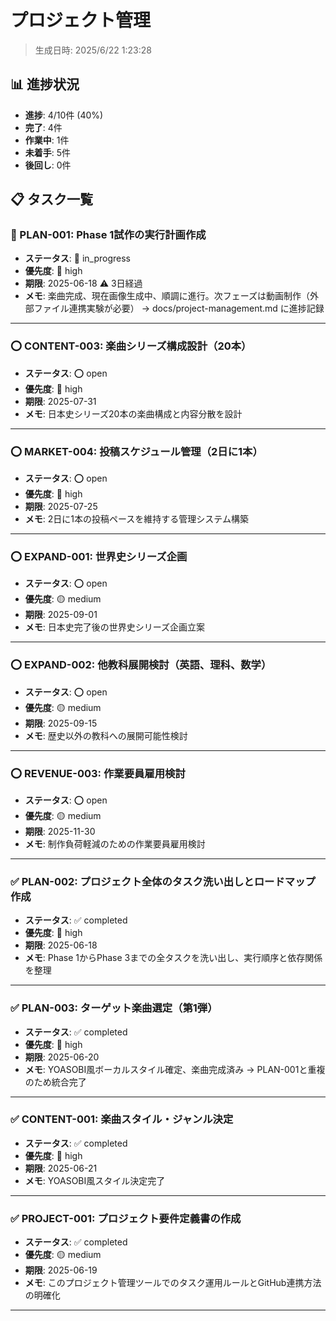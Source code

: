 # プロジェクト管理

> 生成日時: 2025/6/22 1:23:28

## 📊 進捗状況

- **進捗**: 4/10件 (40%)
- **完了**: 4件
- **作業中**: 1件
- **未着手**: 5件
- **後回し**: 0件

## 📋 タスク一覧

### 🔄 PLAN-001: Phase 1試作の実行計画作成

- **ステータス**: 🔄 in_progress
- **優先度**: 🔴 high
- **期限**: 2025-06-18 ⚠️ 3日経過
- **メモ**: 楽曲完成、現在画像生成中、順調に進行。次フェーズは動画制作（外部ファイル連携実験が必要） → docs/project-management.md に進捗記録

---

### ⭕ CONTENT-003: 楽曲シリーズ構成設計（20本）

- **ステータス**: ⭕ open
- **優先度**: 🔴 high
- **期限**: 2025-07-31
- **メモ**: 日本史シリーズ20本の楽曲構成と内容分散を設計

---

### ⭕ MARKET-004: 投稿スケジュール管理（2日に1本）

- **ステータス**: ⭕ open
- **優先度**: 🔴 high
- **期限**: 2025-07-25
- **メモ**: 2日に1本の投稿ペースを維持する管理システム構築

---

### ⭕ EXPAND-001: 世界史シリーズ企画

- **ステータス**: ⭕ open
- **優先度**: 🟡 medium
- **期限**: 2025-09-01
- **メモ**: 日本史完了後の世界史シリーズ企画立案

---

### ⭕ EXPAND-002: 他教科展開検討（英語、理科、数学）

- **ステータス**: ⭕ open
- **優先度**: 🟡 medium
- **期限**: 2025-09-15
- **メモ**: 歴史以外の教科への展開可能性検討

---

### ⭕ REVENUE-003: 作業要員雇用検討

- **ステータス**: ⭕ open
- **優先度**: 🟡 medium
- **期限**: 2025-11-30
- **メモ**: 制作負荷軽減のための作業要員雇用検討

---

### ✅ PLAN-002: プロジェクト全体のタスク洗い出しとロードマップ作成

- **ステータス**: ✅ completed
- **優先度**: 🔴 high
- **期限**: 2025-06-18
- **メモ**: Phase 1からPhase 3までの全タスクを洗い出し、実行順序と依存関係を整理

---

### ✅ PLAN-003: ターゲット楽曲選定（第1弾）

- **ステータス**: ✅ completed
- **優先度**: 🔴 high
- **期限**: 2025-06-20
- **メモ**: YOASOBI風ボーカルスタイル確定、楽曲完成済み → PLAN-001と重複のため統合完了

---

### ✅ CONTENT-001: 楽曲スタイル・ジャンル決定

- **ステータス**: ✅ completed
- **優先度**: 🔴 high
- **期限**: 2025-06-21
- **メモ**: YOASOBI風スタイル決定完了

---

### ✅ PROJECT-001: プロジェクト要件定義書の作成

- **ステータス**: ✅ completed
- **優先度**: 🟡 medium
- **期限**: 2025-06-19
- **メモ**: このプロジェクト管理ツールでのタスク運用ルールとGitHub連携方法の明確化

---


